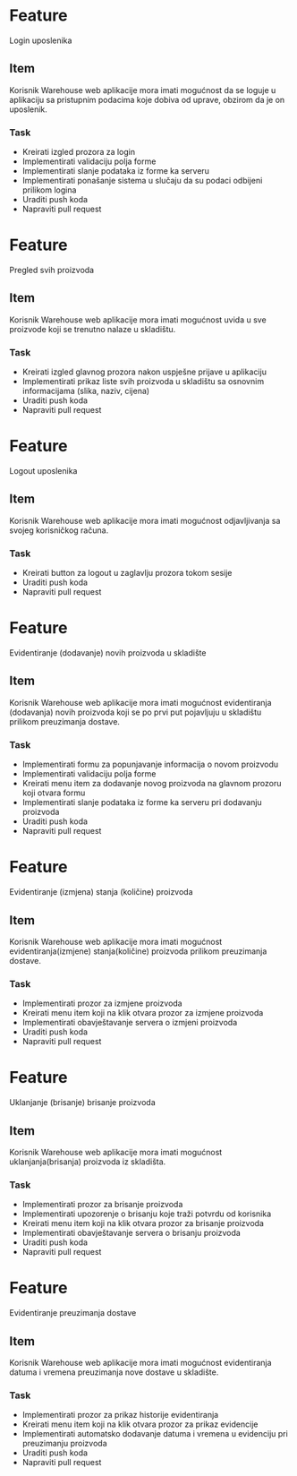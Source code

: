 # Feature
Login uposlenika
## Item
Korisnik Warehouse web aplikacije mora imati mogućnost da se loguje u aplikaciju sa pristupnim podacima koje dobiva od uprave,
obzirom da je on uposlenik.
### Task
* Kreirati izgled prozora za login
* Implementirati validaciju polja forme
* Implementirati slanje podataka iz forme ka serveru
* Implementirati ponašanje sistema u slučaju da su podaci odbijeni prilikom logina
* Uraditi push koda
* Napraviti pull request

# Feature
Pregled svih proizvoda
## Item
Korisnik Warehouse web aplikacije mora imati mogućnost uvida u sve
proizvode koji se trenutno nalaze u skladištu.
### Task
* Kreirati izgled glavnog prozora nakon uspješne prijave u aplikaciju
* Implementirati prikaz liste svih proizvoda u skladištu sa osnovnim informacijama (slika, naziv, cijena)
* Uraditi push koda
* Napraviti pull request

# Feature
Logout uposlenika
## Item
Korisnik Warehouse web aplikacije mora imati mogućnost odjavljivanja sa svojeg korisničkog računa.
### Task
* Kreirati button za logout u zaglavlju prozora tokom sesije
* Uraditi push koda
* Napraviti pull request

# Feature
Evidentiranje (dodavanje) novih proizvoda u skladište
## Item
Korisnik Warehouse web aplikacije mora imati mogućnost evidentiranja (dodavanja)
novih proizvoda koji se po prvi put pojavljuju u skladištu prilikom preuzimanja dostave.
### Task
* Implementirati formu za popunjavanje informacija o novom proizvodu
* Implementirati validaciju polja forme
* Kreirati menu item za dodavanje novog proizvoda na glavnom prozoru koji otvara formu
* Implementirati slanje podataka iz forme ka serveru pri dodavanju proizvoda
* Uraditi push koda
* Napraviti pull request

# Feature
Evidentiranje (izmjena) stanja (količine) proizvoda
## Item
Korisnik Warehouse web aplikacije mora imati mogućnost
evidentiranja(izmjene) stanja(količine) proizvoda prilikom preuzimanja dostave.
### Task
* Implementirati prozor za izmjene proizvoda
* Kreirati menu item koji na klik otvara prozor za izmjene proizvoda
* Implementirati obavještavanje servera o izmjeni proizvoda
* Uraditi push koda
* Napraviti pull request

# Feature
Uklanjanje (brisanje) brisanje proizvoda
## Item
Korisnik Warehouse web aplikacije mora imati mogućnost
uklanjanja(brisanja) proizvoda iz skladišta.
### Task
* Implementirati prozor za brisanje proizvoda
* Implementirati upozorenje o brisanju koje traži potvrdu od korisnika
* Kreirati menu item koji na klik otvara prozor za brisanje proizvoda
* Implementirati obavještavanje servera o brisanju proizvoda
* Uraditi push koda
* Napraviti pull request

# Feature
Evidentiranje preuzimanja dostave
## Item
Korisnik Warehouse web aplikacije mora imati mogućnost evidentiranja
datuma i vremena preuzimanja nove dostave u skladište.
### Task
* Implementirati prozor za prikaz historije evidentiranja
* Kreirati menu item koji na klik otvara prozor za prikaz evidencije
* Implementirati automatsko dodavanje datuma i vremena u evidenciju pri preuzimanju proizvoda 
* Uraditi push koda
* Napraviti pull request
